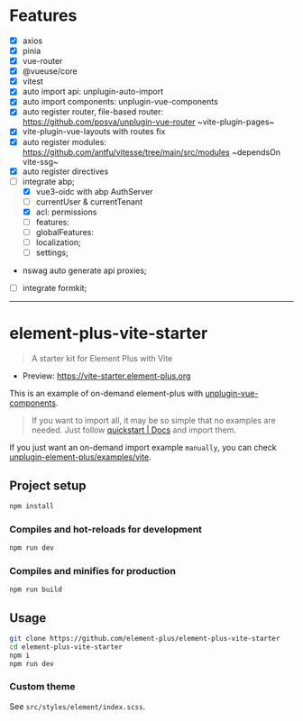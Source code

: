 # Features

- [x] axios
- [x] pinia
- [x] vue-router
- [x] @vueuse/core  
- [x] vitest
- [x] auto import api: unplugin-auto-import  
- [x] auto import components: unplugin-vue-components  
- [x] auto register router, file-based router: https://github.com/posva/unplugin-vue-router   ~vite-plugin-pages~  
- [x] vite-plugin-vue-layouts with routes fix
- [x] auto register modules: https://github.com/antfu/vitesse/tree/main/src/modules  ~dependsOn vite-ssg~
- [x] auto register directives  
- [ ] integrate abp;
    - [x] vue3-oidc with abp AuthServer
    - [ ] currentUser & currentTenant
    - [x] acl: permissions
    - [ ] features:
    - [ ] globalFeatures:
    - [ ] localization;
    - [ ] settings;  
- nswag auto generate api proxies;  
- [ ] integrate formkit;  

---
# element-plus-vite-starter

> A starter kit for Element Plus with Vite

- Preview: <https://vite-starter.element-plus.org>

This is an example of on-demand element-plus with [unplugin-vue-components](https://github.com/antfu/unplugin-vue-components).

> If you want to import all, it may be so simple that no examples are needed. Just follow [quickstart | Docs](https://element-plus.org/zh-CN/guide/quickstart.html) and import them.

If you just want an on-demand import example `manually`, you can check [unplugin-element-plus/examples/vite](https://github.com/element-plus/unplugin-element-plus/tree/main/examples/vite).

## Project setup

```bash
npm install
```

### Compiles and hot-reloads for development

```bash
npm run dev
```

### Compiles and minifies for production

```bash
npm run build
```

## Usage

```bash
git clone https://github.com/element-plus/element-plus-vite-starter
cd element-plus-vite-starter
npm i
npm run dev
```

### Custom theme

See `src/styles/element/index.scss`.
